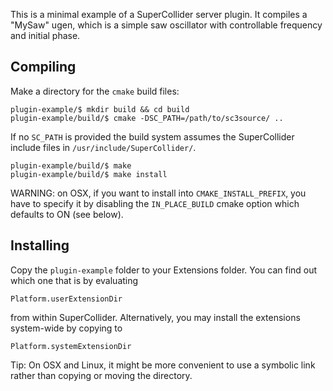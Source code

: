 This is a minimal example of a SuperCollider server plugin. It compiles a "MySaw" ugen, which is a simple saw oscillator with controllable frequency and initial phase.

## Compiling

Make a directory for the `cmake` build files:

```shell
plugin-example/$ mkdir build && cd build
plugin-example/build/$ cmake -DSC_PATH=/path/to/sc3source/ ..
```

If no `SC_PATH` is provided the build system assumes the SuperCollider include files in `/usr/include/SuperCollider/`.

```shell
plugin-example/build/$ make
plugin-example/build/$ make install
```

WARNING: on OSX, if you want to install into `CMAKE_INSTALL_PREFIX`, you have to specify it by disabling the `IN_PLACE_BUILD` cmake option which defaults to ON (see below).

## Installing

Copy the `plugin-example` folder to your Extensions folder. You can find out which one that is by evaluating

```
Platform.userExtensionDir
```

from within SuperCollider. Alternatively, you may install the extensions system-wide by copying to

```
Platform.systemExtensionDir
```

Tip: On OSX and Linux, it might be more convenient to use a symbolic link rather than copying or moving the directory.
